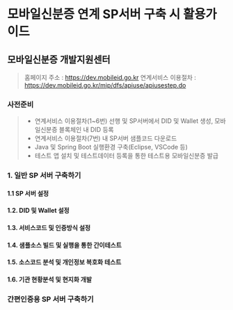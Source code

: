 # 모바일신분증 연계 SP서버 구축 시 활용가이드

## 모바일신분증 개발지원센터
> 홈페이지 주소 : https://dev.mobileid.go.kr
> 연계서비스 이용절차 : https://dev.mobileid.go.kr/mip/dfs/apiuse/apiusestep.do

### 사전준비
> - 연계서비스 이용절차(1~6번) 선행 및 SP서버에서 DID 및 Wallet 생성, 모바일신분증 블록체인 내 DID 등록
> - 연계서비스 이용절차(7번) 내 SP서버 샘플코드 다운로드
> - Java 및 Spring Boot 실행환경 구축(Eclipse, VSCode 등)
> - 테스트 앱 설치 및 테스트데이터 등록을 통한 테스트용 모바일신분증 발급

### 1. 일반 SP 서버 구축하기

#### 1.1 SP 서버 설정

#### 1.2. DID 및 Wallet 설정

#### 1.3. 서비스코드 및 인증방식 설정

#### 1.4. 샘플소스 빌드 및 실행을 통한 간이테스트

#### 1.5. 소스코드 분석 및 개인정보 복호화 테스트

#### 1.6. 기관 현황분석 및 현지화 개발

### 간편인증용 SP 서버 구축하기
